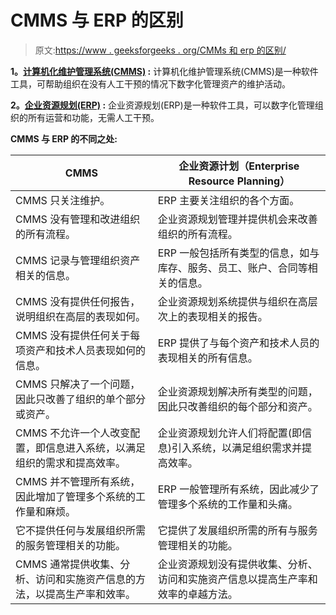 # CMMS 与 ERP 的区别

> 原文:[https://www . geeksforgeeks . org/CMMs 和 erp 的区别/](https://www.geeksforgeeks.org/difference-between-cmms-and-erp/)

**1。[计算机化维护管理系统(CMMS)](https://www.geeksforgeeks.org/computerized-maintenance-management-systemcmms/) :**
计算机化维护管理系统(CMMS)是一种软件工具，可帮助组织在没有人工干预的情况下数字化管理资产的维护活动。

**2。[企业资源规划(ERP)](https://www.geeksforgeeks.org/introduction-to-erp/) :**
企业资源规划(ERP)是一种软件工具，可以数字化管理组织的所有运营和功能，无需人工干预。

**CMMS 与 ERP 的不同之处:**

<center>

| CMMS | 企业资源计划（Enterprise Resource Planning） |
| --- | --- |
| CMMS 只关注维护。 | ERP 主要关注组织的各个方面。 |
| CMMS 没有管理和改进组织的所有流程。 | 企业资源规划管理并提供机会来改善组织的所有流程。 |
| CMMS 记录与管理组织资产相关的信息。 | ERP 一般包括所有类型的信息，如与库存、服务、员工、账户、合同等相关的信息。 |
| CMMS 没有提供任何报告，说明组织在高层的表现如何。 | 企业资源规划系统提供与组织在高层次上的表现相关的报告。 |
| CMMS 没有提供任何关于每项资产和技术人员表现如何的信息。 | ERP 提供了与每个资产和技术人员的表现相关的所有信息。 |
| CMMS 只解决了一个问题，因此只改善了组织的单个部分或资产。 | 企业资源规划解决所有类型的问题，因此只改善组织的每个部分和资产。 |
| CMMS 不允许一个人改变配置，即信息进入系统，以满足组织的需求和提高效率。 | 企业资源规划允许人们将配置(即信息)引入系统，以满足组织需求并提高效率。 |
| CMMS 并不管理所有系统，因此增加了管理多个系统的工作量和麻烦。 | ERP 一般管理所有系统，因此减少了管理多个系统的工作量和头痛。 |
| 它不提供任何与发展组织所需的服务管理相关的功能。 | 它提供了发展组织所需的所有与服务管理相关的功能。 |
| CMMS 通常提供收集、分析、访问和实施资产信息的方法，以提高生产率和效率。 | 企业资源规划没有提供收集、分析、访问和实施资产信息以提高生产率和效率的卓越方法。 |

</center>